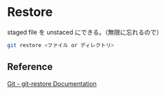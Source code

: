 # Restore

staged file を unstaced にできる。（無限に忘れるので）

```bash
git restore <ファイル or ディレクトリ>
```

## Reference

[Git - git-restore Documentation](https://git-scm.com/docs/git-restore)
